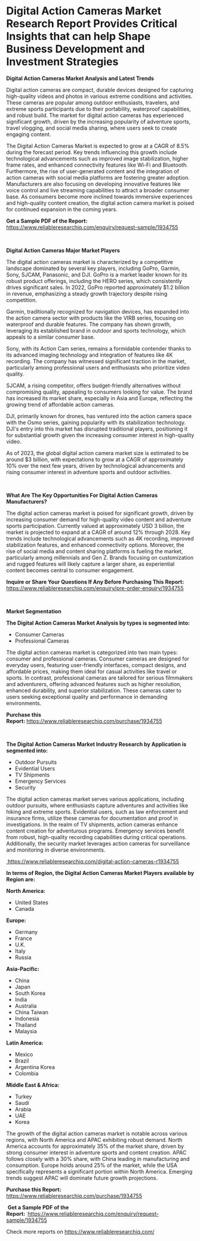 <p><h1>Digital Action Cameras Market Research Report Provides Critical Insights that can help Shape Business Development and Investment Strategies</h1></p><p><strong>Digital Action Cameras Market Analysis and Latest Trends</strong></p>
<p><p>Digital action cameras are compact, durable devices designed for capturing high-quality videos and photos in various extreme conditions and activities. These cameras are popular among outdoor enthusiasts, travelers, and extreme sports participants due to their portability, waterproof capabilities, and robust build. The market for digital action cameras has experienced significant growth, driven by the increasing popularity of adventure sports, travel vlogging, and social media sharing, where users seek to create engaging content.</p><p>The Digital Action Cameras Market is expected to grow at a CAGR of 8.5% during the forecast period. Key trends influencing this growth include technological advancements such as improved image stabilization, higher frame rates, and enhanced connectivity features like Wi-Fi and Bluetooth. Furthermore, the rise of user-generated content and the integration of action cameras with social media platforms are fostering greater adoption. Manufacturers are also focusing on developing innovative features like voice control and live streaming capabilities to attract a broader consumer base. As consumers become more inclined towards immersive experiences and high-quality content creation, the digital action camera market is poised for continued expansion in the coming years.</p></p>
<p><strong>Get a Sample PDF of the Report:&nbsp;</strong> <a href="https://www.reliableresearchiq.com/enquiry/request-sample/1934755?utm_campaign=3026&utm_medium=2&utm_source=Github&utm_content=ia&utm_term=06042025&utm_id=digital-action-cameras">https://www.reliableresearchiq.com/enquiry/request-sample/1934755</a></p>
<p>&nbsp;</p>
<p><strong>Digital Action Cameras Major Market Players</strong></p>
<p><p>The digital action cameras market is characterized by a competitive landscape dominated by several key players, including GoPro, Garmin, Sony, SJCAM, Panasonic, and DJI. GoPro is a market leader known for its robust product offerings, including the HERO series, which consistently drives significant sales. In 2022, GoPro reported approximately $1.2 billion in revenue, emphasizing a steady growth trajectory despite rising competition.</p><p>Garmin, traditionally recognized for navigation devices, has expanded into the action camera sector with products like the VIRB series, focusing on waterproof and durable features. The company has shown growth, leveraging its established brand in outdoor and sports technology, which appeals to a similar consumer base.</p><p>Sony, with its Action Cam series, remains a formidable contender thanks to its advanced imaging technology and integration of features like 4K recording. The company has witnessed significant traction in the market, particularly among professional users and enthusiasts who prioritize video quality.</p><p>SJCAM, a rising competitor, offers budget-friendly alternatives without compromising quality, appealing to consumers looking for value. The brand has increased its market share, especially in Asia and Europe, reflecting the growing trend of affordable action cameras.</p><p>DJI, primarily known for drones, has ventured into the action camera space with the Osmo series, gaining popularity with its stabilization technology. DJI's entry into this market has disrupted traditional players, positioning it for substantial growth given the increasing consumer interest in high-quality video.</p><p>As of 2023, the global digital action camera market size is estimated to be around $3 billion, with expectations to grow at a CAGR of approximately 10% over the next few years, driven by technological advancements and rising consumer interest in adventure sports and outdoor activities.</p></p>
<p>&nbsp;</p>
<p><strong>What Are The Key Opportunities For Digital Action Cameras Manufacturers?</strong></p>
<p><p>The digital action cameras market is poised for significant growth, driven by increasing consumer demand for high-quality video content and adventure sports participation. Currently valued at approximately USD 3 billion, the market is projected to expand at a CAGR of around 12% through 2028. Key trends include technological advancements such as 4K recording, improved stabilization features, and enhanced connectivity options. Moreover, the rise of social media and content sharing platforms is fueling the market, particularly among millennials and Gen Z. Brands focusing on customization and rugged features will likely capture a larger share, as experiential content becomes central to consumer engagement.</p></p>
<p><strong>Inquire or Share Your Questions If Any Before Purchasing This Report:</strong> <a href="https://www.reliableresearchiq.com/enquiry/pre-order-enquiry/1934755?utm_campaign=3026&utm_medium=2&utm_source=Github&utm_content=ia&utm_term=06042025&utm_id=digital-action-cameras">https://www.reliableresearchiq.com/enquiry/pre-order-enquiry/1934755</a></p>
<p>&nbsp;</p>
<p><strong>Market Segmentation</strong></p>
<p><strong>The Digital Action Cameras Market Analysis by types is segmented into:</strong></p>
<p><ul><li>Consumer Cameras</li><li>Professional Cameras</li></ul></p>
<p><p>The digital action cameras market is categorized into two main types: consumer and professional cameras. Consumer cameras are designed for everyday users, featuring user-friendly interfaces, compact designs, and affordable prices, making them ideal for casual activities like travel or sports. In contrast, professional cameras are tailored for serious filmmakers and adventurers, offering advanced features such as higher resolution, enhanced durability, and superior stabilization. These cameras cater to users seeking exceptional quality and performance in demanding environments.</p></p>
<p><strong>Purchase this Report:&nbsp;</strong><a href="https://www.reliableresearchiq.com/purchase/1934755?utm_campaign=3026&utm_medium=2&utm_source=Github&utm_content=ia&utm_term=06042025&utm_id=digital-action-cameras">https://www.reliableresearchiq.com/purchase/1934755</a></p>
<p>&nbsp;</p>
<p><strong>The Digital Action Cameras Market Industry Research by Application is segmented into:</strong></p>
<p><ul><li>Outdoor Pursuits</li><li>Evidential Users</li><li>TV Shipments</li><li>Emergency Services</li><li>Security</li></ul></p>
<p><p>The digital action cameras market serves various applications, including outdoor pursuits, where enthusiasts capture adventures and activities like hiking and extreme sports. Evidential users, such as law enforcement and insurance firms, utilize these cameras for documentation and proof in investigations. In the realm of TV shipments, action cameras enhance content creation for adventurous programs. Emergency services benefit from robust, high-quality recording capabilities during critical operations. Additionally, the security market leverages action cameras for surveillance and monitoring in diverse environments.</p></p>
<p><a href="https://www.reliableresearchiq.com/digital-action-cameras-r1934755?utm_campaign=3026&utm_medium=2&utm_source=Github&utm_content=ia&utm_term=06042025&utm_id=digital-action-cameras">&nbsp;https://www.reliableresearchiq.com/digital-action-cameras-r1934755</a></p>
<p><strong>In terms of Region, the Digital Action Cameras Market Players available by Region are:</strong></p>
<p>
    <p> <strong> North America: </strong>
        <ul>
            <li>United States</li>
            <li>Canada</li>
        </ul>
        </p> 
    <p> <strong> Europe: </strong>
        <ul>
            <li>Germany</li>
            <li>France</li>
            <li>U.K.</li>
            <li>Italy</li>
            <li>Russia</li>
        </ul>
        </p> 
    <p> <strong> Asia-Pacific: </strong>
        <ul>
            <li>China</li>
            <li>Japan</li>
            <li>South Korea</li>
            <li>India</li>
            <li>Australia</li>
            <li>China Taiwan</li>
            <li>Indonesia</li>
            <li>Thailand</li>
            <li>Malaysia</li>
        </ul>
        </p> 
    <p> <strong> Latin America: </strong>
        <ul>
            <li>Mexico</li>
            <li>Brazil</li>
            <li>Argentina Korea</li>
            <li>Colombia</li>
        </ul>
        </p> 
    <p> <strong> Middle East & Africa: </strong>
        <ul>
            <li>Turkey</li>
            <li>Saudi</li>
            <li>Arabia</li>
            <li>UAE</li>
            <li>Korea</li>
        </ul>
    </p>
    </p>
<p><p>The growth of the digital action cameras market is notable across various regions, with North America and APAC exhibiting robust demand. North America accounts for approximately 35% of the market share, driven by strong consumer interest in adventure sports and content creation. APAC follows closely with a 30% share, with China leading in manufacturing and consumption. Europe holds around 25% of the market, while the USA specifically represents a significant portion within North America. Emerging trends suggest APAC will dominate future growth projections.</p></p>
<p><strong>Purchase this Report: </strong><a href="https://www.reliableresearchiq.com/purchase/1934755?utm_campaign=3026&utm_medium=2&utm_source=Github&utm_content=ia&utm_term=06042025&utm_id=digital-action-cameras">https://www.reliableresearchiq.com/purchase/1934755</a></p>
<p>&nbsp;<strong>Get a Sample PDF of the Report:&nbsp;&nbsp;</strong><a href="https://www.reliableresearchiq.com/enquiry/request-sample/1934755?utm_campaign=3026&utm_medium=2&utm_source=Github&utm_content=ia&utm_term=06042025&utm_id=digital-action-cameras">https://www.reliableresearchiq.com/enquiry/request-sample/1934755</a></p>
<p><strong></strong></p>
<p>Check more reports on <a href="https://www.reliableresearchiq.com/?utm_campaign=3026&utm_medium=2&utm_source=Github&utm_content=ia&utm_term=06042025&utm_id=digital-action-cameras">https://www.reliableresearchiq.com/</a></p>